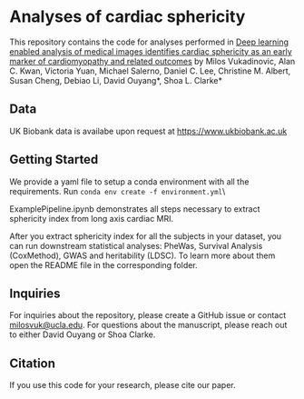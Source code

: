 # Analyses of cardiac sphericity 
This repository contains the code for analyses performed in [Deep learning enabled analysis of medical images identifies cardiac sphericity as an early marker of cardiomyopathy and related outcomes](TOFILL) by 
Milos Vukadinovic, Alan C. Kwan, Victoria Yuan, Michael Salerno, Daniel C. Lee, Christine M. Albert, Susan Cheng, Debiao Li, David Ouyang*,  Shoa L. Clarke*

## Data
UK Biobank data is availabe upon request at https://www.ukbiobank.ac.uk

## Getting Started

We provide a yaml file to setup a conda environment with all the requirements. 
Run `conda env create -f environment.yml`\

ExamplePipeline.ipynb demonstrates all steps necessary to extract sphericity index from long axis cardiac MRI.

After you extract sphericity index for all the subjects in your dataset, you can run downstream statistical analyses: PheWas, Survival Analysis (CoxMethod), GWAS and heritability (LDSC). To learn more about them open the README file in the corresponding folder.

## Inquiries
For inquiries about the repository, please create a GitHub issue or contact milosvuk@ucla.edu. For questions about the manuscript, please reach out to either David Ouyang or Shoa Clarke.

## Citation
If you use this code for your research, please cite our paper.